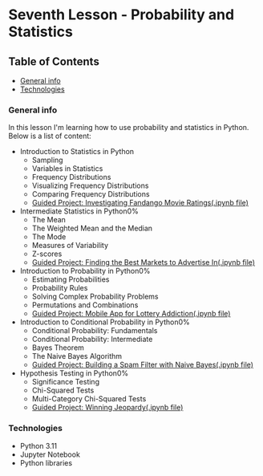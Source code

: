 # Seventh Lesson - Probability and Statistics

## Table of Contents

- [General info](#general-info)
- [Technologies](#technologies)

### General info

In this lesson I'm learning how to use probability and statistics in Python. Below is a list of content:
- Introduction to Statistics in Python
    - Sampling
    - Variables in Statistics
    - Frequency Distributions
    - Visualizing Frequency Distributions
    - Comparing Frequency Distributions
    - [Guided Project: Investigating Fandango Movie Ratings(.ipynb file)](../Jupyiter%20Notebook%20Guided%20Projects\13th%20project/Guided%20Project%20-%20Investigating%20Fandango%20Movie%20Ratings.ipynb)
- Intermediate Statistics in Python0%
    - The Mean
    - The Weighted Mean and the Median
    - The Mode
    - Measures of Variability
    - Z-scores
    - [Guided Project: Finding the Best Markets to Advertise In(.ipynb file)](../Jupyiter%20Notebook%20Guided%20Projects\14th%20project/Guided%20Project%20-%20Finding%20the%20Best%20Markets%20to%20Advertise%20In.ipynb)
- Introduction to Probability in Python0%
    - Estimating Probabilities
    - Probability Rules
    - Solving Complex Probability Problems
    - Permutations and Combinations
    - [Guided Project: Mobile App for Lottery Addiction(.ipynb file)](../Jupyiter%20Notebook%20Guided%20Projects\15th%20project/Guided%20Project%20-%20Mobile%20App%20for%20Lottery%20Addiction.ipynb)
- Introduction to Conditional Probability in Python0%
    - Conditional Probability: Fundamentals
    - Conditional Probability: Intermediate
    - Bayes Theorem
    - The Naive Bayes Algorithm
    - [Guided Project: Building a Spam Filter with Naive Bayes(.ipynb file)](../Jupyiter%20Notebook%20Guided%20Projects\16th%20project/Guided%20Project%20-%20Building%20a%20Spam%20Filter%20with%20Naive%20Bayes.ipynb)
- Hypothesis Testing in Python0%
    - Significance Testing
    - Chi-Squared Tests
    - Multi-Category Chi-Squared Tests
    - [Guided Project: Winning Jeopardy(.ipynb file)](../Jupyiter%20Notebook%20Guided%20Projects\17th%20project/Guided%20Project%20-%20Winning%20Jeopardy.ipynb)

### Technologies

- Python 3.11
- Jupyter Notebook
- Python libraries
